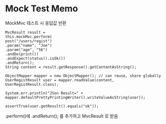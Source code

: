 # Mock Test Memo
MockMvc 테스트 시 응답값 반환

```
MvcResult result = 
this.mockMvc.perform(
post("/users/regist")
.param("name", "Joe")
.param("age", "56")
.andDo(print())
.andExpect(status().isOk())
.andReturn();
String content = result.getResponse().getContentAsString();

ObjectMapper mapper = new ObjectMapper(); // can reuse, share globally
UserRegistResult user = mapper.readValue(content, UserRegistResult.class);

System.err.println("JSon Result=" + mapper.defaultPrettyPrintingWriter().writeValueAsString(user));

assertTrue(user.getResult().equals("ok"));
```

.perform()에 .andReturn(); 를 추가하고  MvcResult 로 받음
